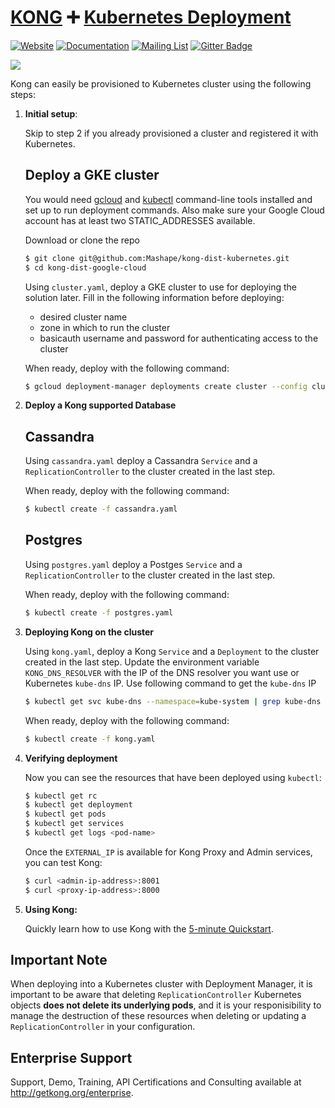 # [KONG][website-url] :heavy_plus_sign: [Kubernetes Deployment](http://kubernetes.io/)

[![Website][website-badge]][website-url]
[![Documentation][documentation-badge]][documentation-url]
[![Mailing List][mailing-list-badge]][mailing-list-url]
[![Gitter Badge][gitter-badge]][gitter-url]

[![][kong-logo]][website-url]

Kong can easily be provisioned to Kubernetes cluster using the following steps:

1. **Initial setup**:
    
    Skip to step 2 if you already provisioned a cluster and registered it with Kubernetes.
    
    ## Deploy a GKE cluster
    
    You would need [gcloud](https://cloud.google.com/sdk/) and [kubectl](https://cloud.google.com/container-engine/docs/quickstart#install_the_gcloud_command-line_interface) command-line tools installed and set up to run deployment commands. Also make sure your Google Cloud account has at least two STATIC_ADDRESSES available. 

    Download or clone the repo

    ```bash
    $ git clone git@github.com:Mashape/kong-dist-kubernetes.git
    $ cd kong-dist-google-cloud
    ```

    Using `cluster.yaml`, deploy a GKE cluster to use for deploying the solution later. Fill in the following information before deploying:
    
    * desired cluster name
    * zone in which to run the cluster
    * basicauth username and password for authenticating access to the cluster

    When ready, deploy with the following command:

    ```bash
    $ gcloud deployment-manager deployments create cluster --config cluster.yaml
    ```

2. **Deploy a Kong supported Database**

    
    ## Cassandra

    Using `cassandra.yaml` deploy a Cassandra `Service` and a `ReplicationController` to the cluster created in the last step.	

    When ready, deploy with the following command:

    ```bash
    $ kubectl create -f cassandra.yaml
    ```
    
   ## Postgres
   
    Using `postgres.yaml` deploy a Postges `Service` and a `ReplicationController` to the cluster created in the last step.

    When ready, deploy with the following command:

    ```bash
    $ kubectl create -f postgres.yaml
    ```
   

3. **Deploying Kong on the cluster**

    Using `kong.yaml`, deploy a  Kong `Service` and a `Deployment` to the cluster created in the last step. Update the
    environment variable `KONG_DNS_RESOLVER` with the IP of the DNS resolver you want use or Kubernetes `kube-dns` IP. Use following 
    command to get the `kube-dns` IP
    
    ```bash
    $ kubectl get svc kube-dns --namespace=kube-system | grep kube-dns | awk '{print $2}'
    ``` 
    When ready, deploy with the following command:

    ```bash
    $ kubectl create -f kong.yaml
    ```

3. **Verifying deployment**

    Now you can see the resources that have been deployed using `kubectl`:

    ```bash
    $ kubectl get rc
    $ kubectl get deployment
    $ kubectl get pods
    $ kubectl get services
    $ kubectl get logs <pod-name>
    ```
    Once the `EXTERNAL_IP` is available for Kong Proxy and Admin services, you can test Kong:

    ```bash
    $ curl <admin-ip-address>:8001
    $ curl <proxy-ip-address>:8000
    ```

3. **Using Kong:**

    Quickly learn how to use Kong with the [5-minute Quickstart](/docs/latest/getting-started/quickstart).

    


## Important Note

When deploying into a Kubernetes cluster with Deployment Manager, it is
important to be aware that deleting `ReplicationController` Kubernetes objects
**does not delete its underlying pods**, and it is your responisibility to
manage the destruction of these resources when deleting or updating a
`ReplicationController` in your configuration.


## Enterprise Support

Support, Demo, Training, API Certifications and Consulting available at http://getkong.org/enterprise.

[kong-logo]: http://i.imgur.com/4jyQQAZ.png
[website-url]: https://getkong.org/
[website-badge]: https://img.shields.io/badge/GETKong.org-Learn%20More-43bf58.svg
[documentation-url]: https://getkong.org/docs/
[documentation-badge]: https://img.shields.io/badge/Documentation-Read%20Online-green.svg
[gitter-url]: https://gitter.im/Mashape/kong
[gitter-badge]: https://img.shields.io/badge/Gitter-Join%20Chat-blue.svg
[mailing-list-badge]: https://img.shields.io/badge/Email-Join%20Mailing%20List-blue.svg
[mailing-list-url]: https://groups.google.com/forum/#!forum/konglayer

